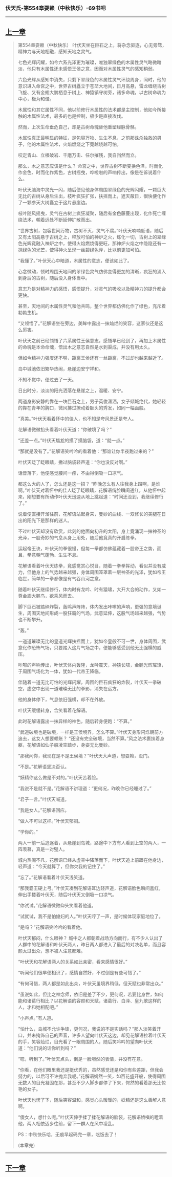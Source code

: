 ### 伏天氏-第554章耍赖（中秋快乐）-69书吧

--------
[上一章](./c07b32a9541d0bac006dd84cd1b4946f.md)
--------


>
>
>
>第554章耍赖（中秋快乐）
>叶伏天坐在巨石之上，将杂念驱逐，心无旁骛，精神力与天地相融，感知天地之灵气。
>
>七色光辉闪耀，如今六系光泽更为璀璨，唯独翠绿色的木属性灵气略微暗淡，他只有木属性还未感悟王侯之意，因而对木属性灵气的感知稍弱。
>
>六色光辉从感知中消失，只剩下翠绿色的木属性灵气环绕周身，同时，他的意识进入命宫之中，世界古树矗立于苍茫大地间，日月高悬，雷龙缠绕古树飞旋、又有金翅大鹏栖息于树上、神猿镇守树旁，诸多命魂，以古树命魂为中心，极为和谐。
>
>木属性和其它属性不同，他以前修行木属性的法术都是主控制，他如今所接触的木属性法术，最多的也是控制，极少是直接攻伐。
>
>然而，上次生命垂危自己，却是古树命魂替他重塑经脉骨骼。
>
>木属性真正最明显的特征，是包容万物、生生不息，之前那诛杀独敖的男子，他的木属性法术，火焰燃烧之下竟越烧越可怕。
>
>咬定青山、立根破岩、千磨万击、任尔摧残，我自岿然而立。
>
>那么，木之意志应该是什么？
>命宫之中，世界古树不断变换色泽，时而化作金色、时而化作紫色，古树摇曳，哗啦啦的声响传出，像是在诉说着什么。
>
>叶伏天脑海中灵光一闪，随后便见他身体周围翠绿色的光辉闪耀，一颗巨大无比的古树从身后生出，枝叶疯狂扩张，扶摇而上，遮天蔽日，很快便化作了一颗参天大树矗立于这片悬崖边。
>
>枝叶随风摇曳，灵气在古树上疯狂凝聚，随后有金色藤蔓出现，化作死亡缠绕法术，朝着远处不断延伸扩散而出。
>
>“世界古树，包容世间万物，古树不灭，灵气不腐。”叶伏天喃喃低语，随后又有太阳高悬于古树之上，释放可怕的神炉之火，炼化一切，古树上的翠绿色光辉竟融入神炉之中，使得火焰燃烧得更旺，那神炉火焰之中隐隐还有一抹绿色的光芒，使得神火呈现一丝碧绿色泽，比以前更加可怕。
>
>“我懂了。”叶伏天心中暗道，木属性的意志，便该如此了。
>
>心念微动，顿时周围天地间的翠绿色灵气仿佛变得更加的清晰，疯狂的涌入到身后的古树，随后没入身体当中。
>
>意志乃是对精神力的感悟，感悟提升，对灵气的吸收以及精神力的提升都会更快。
>
>甚至，天地间的木属性灵气和他共鸣，整个世界都仿佛化作了绿色，充斥着勃勃生机。
>
>“又领悟了。”花解语坐在旁边，美眸中露出一抹灿烂的笑容，这家伙还是这么厉害。
>
>叶伏天之前已经领悟了六系属性王侯意志，感悟早已经到了，再加上木属性的命魂是本命命魂，悟出木之意志自然是水到渠成，并没有用太久。
>
>但如今精神力强度还不够，距离王侯还有一丝距离，不过却也越来越近了。
>
>岛中城池依旧繁华热闹，悬崖边安宁祥和。
>
>不知不觉中，便过去了一天。
>
>日出时分，淡淡的阳光洒落在悬崖之上，温暖、安宁。
>
>两道身影安静的靠在一块巨石之上，男子英俊潇洒，女子倾城绝代，她轻轻的靠在青年的胸口，微风拂过撩动着额头的秀发，如同一幅画般。
>
>“真美。”叶伏天看着怀中的佳人，也不知是夸风景还是夸人。
>
>花解语微微抬头看着叶伏天道：“你破境了吗？”
>
>“还差一点。”叶伏天尴尬的摸了摸脑袋，道：“就一点。”
>
>“那就是没有了。”花解语笑吟吟的看着他：“那谁让你半夜跑过来的？”
>
>叶伏天眨了眨眼睛，撇过脑袋轻声道：“你也没反对啊。”
>
>话音落下，他便感觉腰间一疼，不由得倒吸一口凉气。
>
>都这么大的人了，怎么还是这一招？
>“昨晚怎么有人往我身上蹭啊，是谁啊。”叶伏天对着怀中的佳人眨了眨眼睛，花解语俏脸瞬间通红，从他怀中起来，刚想要有所动作叶伏天迅速从地上跳起道：“时间还没到，我继续修行了。”
>
>说着便直接开溜往前，花解语站起身来，曼妙的曲线、一双修长的美腿在日出的阳光下是那样的迷人。
>
>不过叶伏天却没有欣赏，此刻的他面向初升的太阳，身上竟涌现一抹神圣的光泽，一股奇妙的气息从身上用处，随后他竟真的开启练拳。
>
>运起帝王诀，叶伏天的拳很慢，但每一拳都仿佛蕴藏着一股帝王之势，而且，拳意朝气蓬勃、生生不息。
>
>花解语看着叶伏天练拳，竟感觉赏心悦目，随着一拳拳挥动，看似并没有威力，但他身上的气势越来越强，身体周围笼罩着一层神圣的光泽，犹如帝王临世，简单的一拳都像是有气吞山河之意。
>
>随着叶伏天继续修行，体内时有龙吟、时有猿啸，大开大合的动作，又如一尊金翅大鹏鸟，欲乘风而去。
>
>脚下巨石被踏碎炸裂，轰鸣声阵阵，体内发出咔嚓的声响，更强的意境诞生，周围天地间形成一股狂霸的气场，武意延伸，这股气场越来越强，气势也不断攀升。
>
>“轰。”
>
>一道道璀璨无比的皇道光辉扶摇而上，犹如帝皇般不可一世，身体周围，武意化作恐怖气场，只要踏入这片气场之中，便能够感受到他无比强横的威压。
>
>咔嚓的声响传出，叶伏天体内轰隆，龙吟震天，神猿长啸，金鹏光辉璀璨，于周围气场化为一体，犹如一代帝王降临。
>
>伴随着一道无比可怕的光辉闪耀，周围的巨石疯狂的炸裂，叶伏天一拳破空，虚空中出现一道璀璨无比的拳影，消失在远方。
>
>他的身体停下，气息依旧强横，却不在外放。
>
>叶伏天缓缓转身，含笑看着花解语。
>
>此时花解语露出一抹异样的神色，随后转身便跑：“不算。”
>
>“武道破境也是破境，一样是王侯境界，怎么不算。”叶伏天身形闪烁朝前方追去，这女人想要赖账？
>“还没有完全破境，当然不算。”风之法术裹挟着身躯，花解语如仙子般凌空踏步，身姿无比曼妙。
>
>“那我问你，我现在是不是王侯境？”叶伏天大声道，想耍赖，没门。
>
>“不是。”花解语坚决否认。
>
>“妖精你这么做是不对的。”叶伏天苦着脸。
>
>“我说不是就不是。”花解语不讲理道：“更何况，昨晚你已经睡过了。”
>
>“君子一言。”叶伏天喊道。
>
>“我是女人。”花解语回应。
>
>“做人不可以这样。”叶伏天郁闷。
>
>“学你的。”
>
>两人一前一后追逐着，从悬崖到岛城，路途中下方有人看到上空的两人，一阵羡慕，真是一对璧人。
>
>城内热闹不凡，花解语已经从虚空中降落而下，叶伏天追上前跟在他身边，轻声道：“今天就算了，但你欠我的记住了。”
>
>“忘了。”花解语看着叶伏天浅笑道。
>
>“那我霸王硬上弓。”叶伏天凑到花解语耳边轻声道，花解语脸色瞬间羞红，伸出手搂着叶伏天，随后叶伏天又倒吸一口凉气。
>
>“你试试。”花解语微微仰头笑看着他道。
>
>“试就试，我不是怕媳妇的人。”叶伏天哼了一声，是时候体现家庭地位了。
>
>“是吗？”花解语笑吟吟的看着他。
>
>叶伏天郁闷，什么眼神？
>城中之人都朝着战场方向而行，有不少人认出了人群中的花解语和叶伏天两人，昨日两人都进入了最后的对决名单，而且容颜太过出众，想不被人注意都难。
>
>“叶伏天和花解语两人的关系如此亲密，看来感情很好。”
>
>“听闻他们很早便相识了，感情自然好，不过倒是有些可惜了。”
>
>“有何可惜，两人都是如此出众，叶伏天虽境界稍低，但天赋也非常出众。”
>
>“虽说如此，但比之神念师，依旧是差了不少，更何况，若要比身世，如何能和诸葛行相比？以花解语的容颜和天赋，诸葛行、白泽、皇九歌这样的人，才和她相配吧。”
>
>“小声点。”有人道。
>
>“怕什么，岛城不允许争锋，更何况，我说的不是实话吗？”那人淡笑着开口，并未掩饰自己的声音，许多人望向叶伏天这边，却见花解语拉着叶伏天的手，笑容灿烂，目光看了一眼周围的人，随后笑吟吟的望向叶伏天道：“他们说的话你听到吗？”
>
>“嗯，听到了。”叶伏天点头，倒是一脸坦然的表情，并没有在意。
>
>“你看，在他们眼里我还是挺优秀的，虽然感觉还是和你有些差距，但我会努力的，以后可不许抛弃我呢。”花解语嫣然一笑，如百花盛开般，使得周围无数人的目光凝固在那，甚至不少人脚步都停了下来，愕然的看着那无比惊艳的女子。
>
>叶伏天也愣了下，随后笑容温和，感觉心头暖暖的，妖精还是这么善解人意啊。
>
>“傻女人，想什么呢。”叶伏天伸手揉了揉花解语的脑袋，花解语娇嗔的瞪着他，两人相依迈步往前，留下一群人在风中凌乱。
>
>PS：中秋快乐哈，无痕早起码完一章，吃饭去了！
>
>(本章完)
>
>

--------
[下一章](./37d8ba8af4e3d1a69f5d4387bdc72f77.md)
--------
